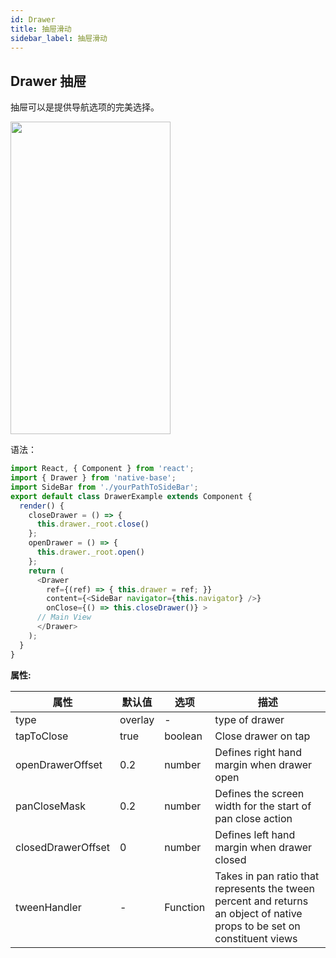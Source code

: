 ```yaml
---
id: Drawer
title: 抽屉滑动
sidebar_label: 抽屉滑动
---
```


## Drawer 抽屉
抽屉可以是提供导航选项的完美选择。

<img src="https://github.com/GeekyAnts/NativeBase-KitchenSink/raw/v2.6.1/screenshots/ios/drawer.png" width=256 height=500 />

语法：

```js
import React, { Component } from 'react';
import { Drawer } from 'native-base';
import SideBar from './yourPathToSideBar';
export default class DrawerExample extends Component {
  render() {
    closeDrawer = () => {
      this.drawer._root.close()
    };
    openDrawer = () => {
      this.drawer._root.open()
    };
    return (
      <Drawer
        ref={(ref) => { this.drawer = ref; }}
        content={<SideBar navigator={this.navigator} />}
        onClose={() => this.closeDrawer()} >
      // Main View
      </Drawer>
    );
  }
}

```

__属性:__

属性     | 默认值       | 选项       | 描述
------------ | ------------- | ------------ | -----------
type	| overlay	| -	| type of drawer
tapToClose	| true	| boolean	| Close drawer on tap
openDrawerOffset	| 0.2	| number	| Defines right hand margin when drawer open
panCloseMask	| 0.2	| number	| Defines the screen width for the start of pan close action
closedDrawerOffset	| 0	| number	| Defines left hand margin when drawer closed
tweenHandler	| -	| Function	| Takes in pan ratio that represents the tween percent and returns an object of native props to be set on constituent views
